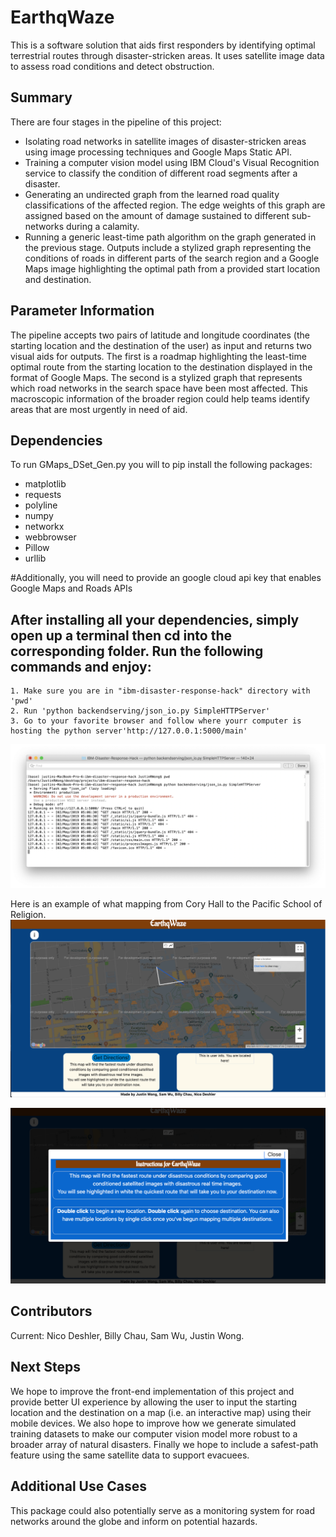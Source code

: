 # EarthqWaze
This is a software solution that aids first responders by identifying optimal terrestrial routes through disaster-stricken areas. It uses satellite image data to assess road conditions and detect obstruction.

## Summary
There are four stages in the pipeline of this project:
* Isolating road networks in satellite images of disaster-stricken areas using image processing techniques and Google Maps Static API.
* Training a computer vision model using IBM Cloud's Visual Recognition service to classify the condition of different road segments after a disaster.
* Generating an undirected graph from the learned road quality classifications of the affected region. The edge weights of this graph are assigned based on the amount of damage sustained to different sub-networks during a calamity. 
* Running a generic least-time path algorithm on the graph generated in the previous stage. Outputs include a stylized graph representing the conditions of roads in different parts of the search region and a Google Maps image highlighting the optimal path from a provided start location and destination.

## Parameter Information
The pipeline accepts two pairs of latitude and longitude coordinates (the starting location and the destination of the user) as input and returns two visual aids for outputs. The first is a roadmap highlighting the least-time optimal route from the starting location to the destination displayed in the format of Google Maps. The second is a stylized graph that represents which road networks in the search space have been most affected. This macroscopic information of the broader region could help teams identify areas that are most urgently in need of aid.

## Dependencies
To run GMaps_DSet_Gen.py you will to pip install the following packages:
* matplotlib
* requests
* polyline
* numpy
* networkx
* webbrowser
* Pillow
* urllib

#Additionally, you will need to provide an google cloud api key that enables Google Maps and Roads APIs

## After installing all your dependencies, simply open up a terminal then cd into the corresponding folder. Run the following commands and enjoy: 
	1. Make sure you are in "ibm-disaster-response-hack" directory with 'pwd'
	2. Run 'python backendserving/json_io.py SimpleHTTPServer'
	3. Go to your favorite browser and follow where yourr computer is hosting the python server'http://127.0.0.1:5000/main'
![How to run on your computer](/Images/terminalRunThrough.png)

Here is an example of what mapping from Cory Hall to the Pacific School of Religion.
![Image of User Interface1](/Images/UIDemo.png)

![Image of User Interface2](/Images/instructionsUI.png)

## Contributors
Current: Nico Deshler, Billy Chau, Sam Wu, Justin Wong.

## Next Steps
We hope to improve the front-end implementation of this project and provide better UI experience by allowing the user to input the starting location and the destination on a map (i.e. an interactive map) using their mobile devices. We also hope to improve how we generate simulated training datasets to make our computer vision model more robust to a broader array of natural disasters. Finally we hope to include a safest-path feature using the same satellite data to support evacuees.

## Additional Use Cases 
This package could also potentially serve as a monitoring system for road networks around the globe and inform on potential hazards.
